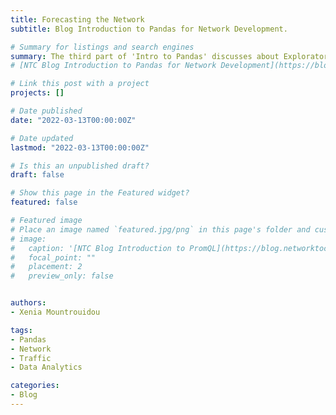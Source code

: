 ```yaml
---
title: Forecasting the Network
subtitle: Blog Introduction to Pandas for Network Development.

# Summary for listings and search engines
summary: The third part of 'Intro to Pandas' discusses about Exploratory Data Analysis (EDA) of black box pcap data using the Pandas library. You can read this post in <a href="https://blog.networktocode.com/post/forecasting-the-network/" target="_blank">Intro to Pandas (Part 3) - Forecasting the network</a>
# [NTC Blog Introduction to Pandas for Network Development](https://blog.networktocode.com/post/introduction-to-pandas-for-network-development/)[newtab].

# Link this post with a project
projects: []

# Date published
date: "2022-03-13T00:00:00Z"

# Date updated
lastmod: "2022-03-13T00:00:00Z"

# Is this an unpublished draft?
draft: false

# Show this page in the Featured widget?
featured: false

# Featured image
# Place an image named `featured.jpg/png` in this page's folder and customize its options here.
# image:
#   caption: '[NTC Blog Introduction to PromQL](https://blog.networktocode.com/post/promql_for_network_telemetry/)'
#   focal_point: ""
#   placement: 2
#   preview_only: false


authors:
- Xenia Mountrouidou

tags:
- Pandas
- Network
- Traffic
- Data Analytics

categories:
- Blog
---
```


